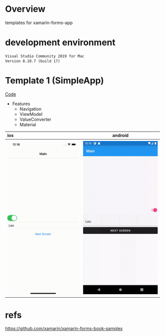# Overview

templates for xamarin-forms-app

# development environment

```
Visual Studio Community 2019 for Mac
Version 8.10.7 (build 17)
```

# Template 1 (SimpleApp)
[Code](https://github.com/LeoAndo/xamarin-forms-app-templates/tree/main/SimpleApp)<br>
- Features
  - Navigation
  - ViewModel 
  - ValueConverter
  - Material

| ios | android |
|:---|:---:|
|<img src="https://github.com/LeoAndo/xamarin-forms-app-templates/blob/main/SimpleApp/capture/ios.gif" width=320 /> |<img src="https://github.com/LeoAndo/xamarin-forms-app-templates/blob/main/SimpleApp/capture/android.gif" width=320 /> |


# refs
https://github.com/xamarin/xamarin-forms-book-samples
